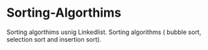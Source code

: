 # Sorting-Algorthims
Sorting algorthims usnig Linkedlist. Sorting algorithms ( bubble sort, selection sort and insertion sort).
